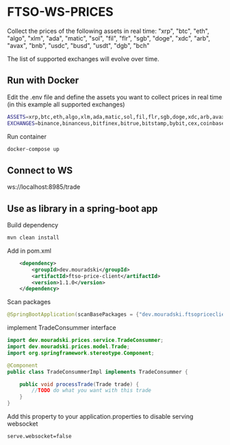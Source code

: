 # FTSO-WS-PRICES
Collect the prices of the following assets in real time: "xrp", "btc", "eth", "algo", "xlm", "ada", "matic", "sol", "fil", "flr", "sgb", "doge", "xdc", "arb", "avax", "bnb", "usdc", "busd", "usdt", "dgb", "bch"

The list of supported exchanges will evolve over time.


## Run with Docker

Edit the .env file and define the assets you want to collect prices in real time (in this example all supported exchanges)

```sh
ASSETS=xrp,btc,eth,algo,xlm,ada,matic,sol,fil,flr,sgb,doge,xdc,arb,avax,bnb,usdc,busd,usdt
EXCHANGES=binance,binanceus,bitfinex,bitrue,bitstamp,bybit,cex,coinbase,crypto,digifinex,fmfw,gateio,hitbtc,huobi,kraken,kucoin,lbank,mexc,okex,upbit,btcex,bitmart
```

Run container 

```sh
docker-compose up
```

## Connect to WS
ws://localhost:8985/trade

## Use as library in a spring-boot app 

Build dependency 

```sh
mvn clean install
```

Add in pom.xml 

```xml
    <dependency>
        <groupId>dev.mouradski</groupId>
        <artifactId>ftso-price-client</artifactId>
        <version>1.1.0</version>
    </dependency>
```

Scan packages 

```java
@SpringBootApplication(scanBasePackages = {"dev.mouradski.ftsopriceclient", "other.base.package"})
```

implement TradeConsummer interface

```java
import dev.mouradski.prices.service.TradeConsummer;
import dev.mouradski.prices.model.Trade;
import org.springframework.stereotype.Component;

@Component
public class TradeConsummerImpl implements TradeConsummer {

    public void processTrade(Trade trade) {
        //TODO do what you want with this trade
    }
}
```

Add this property to your application.properties to disable serving websocket

```properties
serve.websocket=false
```



